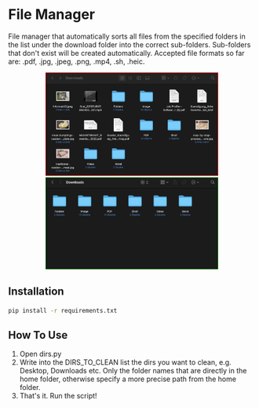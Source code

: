 # File Manager
File manager that automatically sorts all files from the specified folders in the list under the download folder into the correct sub-folders. Sub-folders that don't exist will be created automatically. Accepted file formats so far are: .pdf, .jpg, .jpeg, .png, .mp4, .sh, .heic.

<p align="center">
  <img style="border:1px solid red;" src="images/before.png" width="350" title="hover text">
  <img style="border:1px solid green;" src="images/after.png" width="350" alt="accessibility text">
</p>

## Installation
```bash
pip install -r requirements.txt
```

## How To Use

1. Open dirs.py
2. Write into the DIRS_TO_CLEAN list the dirs you want to clean, e.g. Desktop, Downloads etc. Only the folder names that are directly in the home folder, otherwise specify a more precise path from the home folder.
3. That's it. Run the script!
